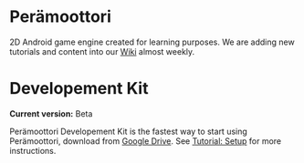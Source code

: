 # Perämoottori
2D Android game engine created for learning purposes. We are adding new tutorials and content into our  [Wiki](https://github.com/Grimcode/Peramoottori/wiki/Tutorials) almost weekly.

# Developement Kit
**Current version:** Beta

Perämoottori Developement Kit is the fastest way to start using Perämoottori, download from [Google Drive](https://drive.google.com/file/d/0B3TN4lDGU9hZT3FURUVzNmcwZVE/view?usp=sharing). See [Tutorial: Setup](https://github.com/Grimcode/Peramoottori/wiki/Tutorial:-Setup) for more instructions.
